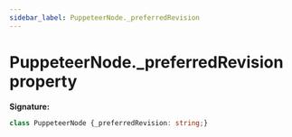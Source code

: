 ```yaml
---
sidebar_label: PuppeteerNode._preferredRevision
---
```

# PuppeteerNode.\_preferredRevision property

**Signature:**

```typescript
class PuppeteerNode {_preferredRevision: string;}
```

